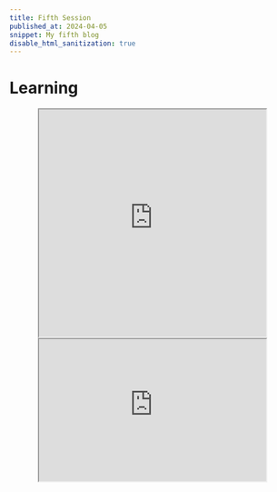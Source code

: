 ```yaml
---
title: Fifth Session
published_at: 2024-04-05
snippet: My fifth blog
disable_html_sanitization: true
---
```

# Learning
<div align="center">
<iframe src="https://editor.p5js.org/kimnhudiep2003/full/cnuZONnLQ" width = "400px" height ="400px"></iframe>
<iframe src="https://editor.p5js.org/kimnhudiep2003/full/Y-ltv4G_C" width = "400px" height = "250px"></iframe>
</div>